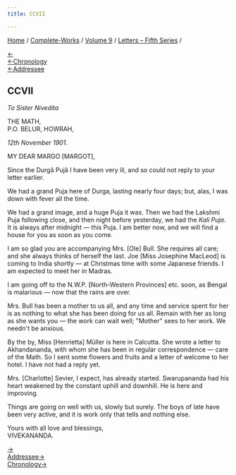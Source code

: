 ```yaml
---
title: CCVII

---
```

<div>

[Home](../../../index.htm) / [Complete-Works](../../complete_works.htm)
/ [Volume 9](../volume_9_contents.htm) / [Letters – Fifth
Series](letters_fifth_series_contents.htm) /

[←](206_christina.htm)  
[←Chronology](../../volume_5/epistles_first_series/113_joe.htm)  
[←Addressee](../../volume_6/epistles_second_series/168_nivedita.htm)

## CCVII

*To Sister Nivedita*

THE MATH,  
P.O. BELUR, HOWRAH,

*12th November 1901*.

MY DEAR MARGO \[MARGOT\],

Since the Durgâ Pujâ I have been very ill, and so could not reply to
your letter earlier.

We had a grand Puja here of Durga, lasting nearly four days; but, alas,
I was down with fever all the time.

We had a grand image, and a huge Puja it was. Then we had the Lakshmi
Puja following close, and then night before yesterday, we had the *Kali
Puja*. It is always after midnight — this Puja. I am better now, and we
will find a house for you as soon as you come.

I am so glad you are accompanying Mrs. \[Ole\] Bull. She requires all
care; and she always thinks of herself the last. Joe \[Miss Josephine
MacLeod\] is coming to India shortly — at Christmas time with some
Japanese friends. I am expected to meet her in Madras.

I am going off to the N.W.P. \[North-Western Provinces\] etc. soon, as
Bengal is malarious — now that the rains are over.

Mrs. Bull has been a mother to us all, and any time and service spent
for her is as nothing to what she has been doing for us all. Remain with
her as long as she wants you — the work can wait well; "Mother" sees to
her work. We needn't be anxious.

By the by, Miss \[Henrietta\] Müller is here in Calcutta. She wrote a
letter to Akhandananda, with whom she has been in regular correspondence
— care of the Math. So I sent some flowers and fruits and a letter of
welcome to her hotel. I have not had a reply yet.

Mrs. \[Charlotte\] Sevier, I expect, has already started. Swarupananda
had his heart weakened by the constant uphill and downhill. He is here
and improving.

Things are going on well with us, slowly but surely. The boys of late
have been very active, and it is work only that tells and nothing else.

Yours with all love and blessings,  
VIVEKANANDA.

[→](208_christina.htm)  
[Addressee→](../../volume_5/epistles_first_series/116_sister_nivedita.htm)  
[Chronology→](208_christina.htm)

</div>

